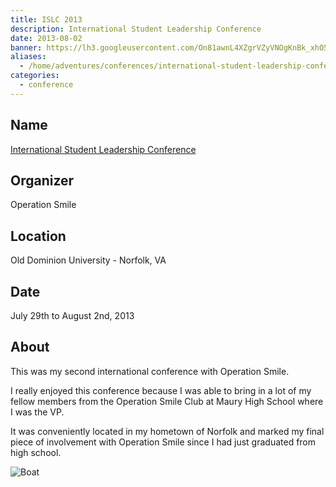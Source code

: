 ```yaml
---
title: ISLC 2013
description: International Student Leadership Conference
date: 2013-08-02
banner: https://lh3.googleusercontent.com/On81awnL4XZgrVZyVNOgKnBk_xhO5fmqHOPDLu1GOW0xDsJ7AXt6i5q7_aLR801IkFUHUPda6Wh7mxyj4SzMOdG0oaAAafSizLS4-eCswLsQPHvyHlMd8rqgPRkRo2OmHMYl6Gq8D7siyeoAvlupzOYmJtwXz--z_lotXDVUfVpV740TyUQ5zeEWEYkQONf4PYrnQB-zEQZonHroD9BO0kHPMiQ1ht42ekelSy5froLeKYhlXS6q93yIcwZwJKJhKNVuLB8R4hTYFCaiccnreLGOL140RBTVPYf5U_OCwGPuBQj28q1IbgOveagyUo2nCSc6nJEnan9KZZm5wcMlUP8sPJdE-P5kX4S4PjxKUjUHoGJ1mYDH_HJOOmfnpac_FIqTdgrf-3IB5ArNTbBjizOGPlOHblrTLrHrln-jo7LE1BYhwgRfyw2c1h-4mqkhgb5WfTyBI5Wzp7Kez9Q93gsaHPYPoZO16quPtFb2pRLiM_Z7wKkai3NDKTo5YnQl_6hVQORFS6x6mDjbclDHG2UkaCcm2_nxwShY0QYUkeIyWfQwDt9fomGTVZGXdl9Yt-HwAJhseU0bwXLkvBoXQyxB6wPKPVDhssAdXfRl3GeQtfuaoNezXLXwJZ-lgRU_=w2193-h659-no
aliases:
  - /home/adventures/conferences/international-student-leadership-conference-august-2013/
categories:
  - conference
---
```


## Name

[International Student Leadership Conference](https://studentprograms.operationsmile.org/events/islc/)

## Organizer

Operation Smile

## Location

Old Dominion University - Norfolk, VA

## Date

July 29th to August 2nd, 2013

## About

This was my second international conference with Operation Smile.

I really enjoyed this conference because I was able to bring in a lot of my fellow members from the Operation Smile Club at Maury High School where I was the VP.

It was conveniently located in my hometown of Norfolk and marked my final piece of involvement with Operation Smile since I had just graduated from high school.

![Boat](https://lh3.googleusercontent.com/urKBLjx8HQQziBAq9TY8cTFOJLAUZDr1EulpV3Oj_KGHW4pnrJLs4rDylwuf8JoB8NOpEpJvqCClhkcbSvuFxKGRzDl5iSHkN_3OUwAvrez4K0DeNQJVNVFdPW9yTxGbrlrAXtEvctMWiaXnLUsIXt64QG0DewJqiDL1DswlcMWa7_1K8Kj72IAOsftCKs0LyvntLbNh_9bvuULQE7zHpETtW_dmR6rlKlamtU0mIEWnf8XgH4KXzHgL6htSNBVPCsn_cWObnb-gIVXyRY_EaR6NHS27XkwbXKCQ3IYyJGaEM3KNOGNyG1_Fq9-JibO0JwnEf7IWnQ_PiHjpDdDW5AuJ4T1aXEuw4n-RdECMkQi_CTLH38LpfrC1x_QIKdfg1Xj0B7Hq-WkKBC8U6zY48D6MbToylCYw-YnIe0iz7ZdlRB7blbl7MPcZeD6p1iV4lnwXOTtC86KrqfrrA8W-nw1k0h4kE4cAecQnG41s8t4ZOY6_mulcgPkpSNcnD9xVDNMyxTObSRMJ3_gJT47whf7rQhf_IqgtS_GCPQcY30QLJy4yAz64vkdroqxQ8nj229ZILMGoSJU4tj9eFmxct_80Wte1ZtOsYf3iqFtRNucqMGSRLBlCOtmOSR8xP2GH=w1292-h969-no)
